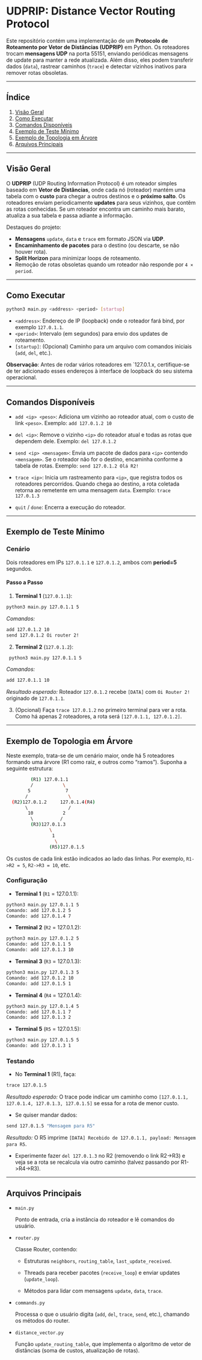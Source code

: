 # UDPRIP: Distance Vector Routing Protocol

Este repositório contém uma implementação de um **Protocolo de Roteamento por Vetor de Distâncias (UDPRIP)** em Python. Os roteadores trocam **mensagens UDP** na porta 55151, enviando periódicas mensagens de update para manter a rede atualizada. Além disso, eles podem transferir dados (`data`), rastrear caminhos (`trace`) e detectar vizinhos inativos para remover rotas obsoletas.

---

## Índice
1. [Visão Geral](#visão-geral)
2. [Como Executar](#como-executar)
3. [Comandos Disponíveis](#comandos-disponíveis)
4. [Exemplo de Teste Mínimo](#exemplo-de-teste-mínimo)
5. [Exemplo de Topologia em Árvore](#exemplo-de-topologia-em-árvore)
6. [Arquivos Principais](#arquivos-principais)

---

## Visão Geral

O **UDPRIP** (UDP Routing Information Protocol) é um roteador simples baseado em **Vetor de Distâncias**, onde cada nó (roteador) mantém uma tabela com o **custo** para chegar a outros destinos e o **próximo salto**. Os roteadores enviam periodicamente **updates** para seus vizinhos, que contêm as rotas conhecidas. Se um roteador encontra um caminho mais barato, atualiza a sua tabela e passa adiante a informação.

Destaques do projeto:
- **Mensagens** `update`, `data` e `trace` em formato JSON via **UDP**.
- **Encaminhamento de pacotes** para o destino (ou descarte, se não houver rota).
- **Split Horizon** para minimizar loops de roteamento.
- Remoção de rotas obsoletas quando um roteador não responde por `4 × period`.

---

## Como Executar

```bash
python3 main.py <address> <period> [startup]
```
- `<address>`: Endereço de IP (loopback) onde o roteador fará bind, por exemplo `127.0.1.1`.
- `<period>`: Intervalo (em segundos) para envio dos updates de roteamento.
- `[startup]`: (Opcional) Caminho para um arquivo com comandos iniciais (`add`, `del`, etc.).

**Observação**: Antes de rodar vários roteadores em `127.0.1.x, certifique-se de ter adicionado esses endereços à interface de loopback do seu sistema operacional.

---

## Comandos Disponíveis

- `add <ip> <peso>`: Adiciona um vizinho ao roteador atual, com o custo de link `<peso>`. Exemplo: `add 127.0.1.2 10`

- `del <ip>`: Remove o vizinho `<ip>` do roteador atual e todas as rotas que dependem dele. Exemplo: `del 127.0.1.2`

- `send <ip> <mensagem>`: Envia um pacote de dados para `<ip>` contendo `<mensagem>`. Se o roteador não for o destino, encaminha conforme a tabela de rotas. Exemplo: `send 127.0.1.2 Olá R2!`

- `trace <ip>`: Inicia um rastreamento para `<ip>`, que registra todos os roteadores percorridos. Quando chega ao destino, a rota coletada retorna ao remetente em uma mensagem `data`. Exemplo: `trace 127.0.1.3`

- `quit` / `done`: Encerra a execução do roteador.

---

## Exemplo de Teste Mínimo
### Cenário
Dois roteadores em IPs `127.0.1.1` e `127.0.1.2`, ambos com **period=5** segundos.
#### Passo a Passo
1. **Terminal 1** (`127.0.1.1`):
  ```bash
  python3 main.py 127.0.1.1 5
  ```
  *Comandos:*
  ```bash
  add 127.0.1.2 10
  send 127.0.1.2 Oi router 2!
  ```
2. **Terminal 2** (`127.0.1.2`):
 ```bash
  python3 main.py 127.0.1.1 5
 ```
 *Comandos:*
```bash
add 127.0.1.1 10
```
*Resultado esperado:* Roteador `127.0.1.2` recebe `[DATA]` com `Oi Router 2!` originado de `127.0.1.1`.

3. (Opcional) Faça `trace 127.0.1.2` no primeiro terminal para ver a rota. Como há apenas 2 roteadores, a rota será `[127.0.1.1, 127.0.1.2]`.

---

## Exemplo de Topologia em Árvore

Neste exemplo, trata-se de um cenário maior, onde há 5 roteadores formando uma árvore (R1 como raiz, e outros como “ramos”).
Suponha a seguinte estrutura:
```bash
         (R1) 127.0.1.1
         /           \
        5             7
       /               \
  (R2)127.0.1.2     127.0.1.4(R4)
       \               /
        10           2
         \          /
         (R3)127.0.1.3
                \
                 1
                  \
                (R5)127.0.1.5
```
Os custos de cada link estão indicados ao lado das linhas. Por exemplo, `R1->R2 = 5`, `R2->R3 = 10`, etc.
### Configuração

- **Terminal 1** (`R1` = 127.0.1.1):
```bash
python3 main.py 127.0.1.1 5
Comando: add 127.0.1.2 5
Comando: add 127.0.1.4 7
```
- **Terminal 2** (`R2` = 127.0.1.2):
```bash
python3 main.py 127.0.1.2 5
Comando: add 127.0.1.1 5
Comando: add 127.0.1.3 10
```
- **Terminal 3** (`R3` = 127.0.1.3):
```bash
python3 main.py 127.0.1.3 5
Comando: add 127.0.1.2 10
Comando: add 127.0.1.5 1
```
- **Terminal 4** (`R4` = 127.0.1.4):
```bash
python3 main.py 127.0.1.4 5
Comando: add 127.0.1.1 7
Comando: add 127.0.1.3 2
```
- **Terminal 5** (`R5` = 127.0.1.5):
```bash
python3 main.py 127.0.1.5 5
Comando: add 127.0.1.3 1
```
### Testando

  - No **Terminal 1** (R1), faça:
```bash
trace 127.0.1.5
```
*Resultado esperado:* O trace pode indicar um caminho como `[127.0.1.1, 127.0.1.4, 127.0.1.3, 127.0.1.5]` se essa for a rota de menor custo.

- Se quiser mandar dados:
```bash
send 127.0.1.5 "Mensagem para R5"
```
*Resultado:* O R5 imprime `[DATA] Recebido de 127.0.1.1, payload: Mensagem para R5`.

- Experimente fazer `del 127.0.1.3` no R2 (removendo o link R2->R3) e veja se a rota se recalcula via outro caminho (talvez passando por R1->R4->R3).

---

## Arquivos Principais
- `main.py`
  
  Ponto de entrada, cria a instância do roteador e lê comandos do usuário.

- `router.py`
  
  Classe Router, contendo:
  
  - Estruturas `neighbors`, `routing_table`, `last_update_received`.
  
  - Threads para receber pacotes (`receive_loop`) e enviar updates (`update_loop`).
  
  - Métodos para lidar com mensagens `update`, `data`, `trace`.

- `commands.py`
  
  Processa o que o usuário digita (`add`, `del`, `trace`, `send`, etc.), chamando os métodos do router.

- `distance_vector.py`
  
  Função `update_routing_table`, que implementa o algoritmo de vetor de distâncias (soma de custos, atualização de rotas).

